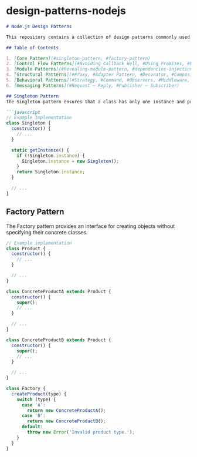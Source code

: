 # design-patterns-nodejs

```markdown
# Node.js Design Patterns

This repository contains a collection of design patterns commonly used in Node.js applications. Each design pattern is explained with examples and code snippets to help in understand and implement them in the projects.

## Table of Contents

1. [Core Pattern](#singleton-pattern, #factory-pattern)
2. [Control Flow Patterns](#Avoiding Callback Hell, #Using Promises, #Using Async/Await, #Generators)
3. [Module Patterns](#Revealing-module-pattern, #dependencies-injection)
4. [Structural Patterns](#Proxy, #Adapter Pattern, #Decorator, #Composite)
5. [Behavioral Patterns](#Strategy, #Command, #Observers, #Middleware, #Template)
6. [messaging Patterns](#Request – Reply, #Publisher – Subscriber)

## Singleton Pattern
The Singleton pattern ensures that a class has only one instance and provides a global point of access to it.

```javascript
// Example implementation
class Singleton {
  constructor() {
    // ...
  }

  static getInstance() {
    if (!Singleton.instance) {
      Singleton.instance = new Singleton();
    }
    return Singleton.instance;
  }

  // ...
}
```

## Factory Pattern
The Factory pattern provides an interface for creating objects without specifying their concrete classes.

```javascript
// Example implementation
class Product {
  constructor() {
    // ...
  }

  // ...
}

class ConcreteProductA extends Product {
  constructor() {
    super();
    // ...
  }

  // ...
}

class ConcreteProductB extends Product {
  constructor() {
    super();
    // ...
  }

  // ...
}

class Factory {
  createProduct(type) {
    switch (type) {
      case 'A':
        return new ConcreteProductA();
      case 'B':
        return new ConcreteProductB();
      default:
        throw new Error('Invalid product type.');
    }
  }
}
```


